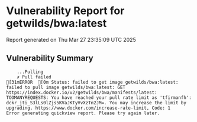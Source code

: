 # Vulnerability Report for getwilds/bwa:latest

Report generated on Thu Mar 27 23:35:09 UTC 2025

## Vulnerability Summary

```
    ...Pulling
    ✗ Pull failed
[31mERROR  [0m Status: failed to get image getwilds/bwa:latest: failed to pull image getwilds/bwa:latest: GET https://index.docker.io/v2/getwilds/bwa/manifests/latest: TOOMANYREQUESTS: You have reached your pull rate limit as 'tfirmanfh': dckr_jti_S3lLs0lZjs5KVaJKTyVvXzTn2JM=. You may increase the limit by upgrading. https://www.docker.com/increase-rate-limit, Code: 1 
Error generating quickview report. Please try again later.
```
